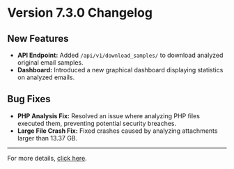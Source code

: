 # Version 7.3.0 Changelog

## New Features

- **API Endpoint:** Added `/api/v1/download_samples/` to download analyzed original email samples.  
- **Dashboard:** Introduced a new graphical dashboard displaying statistics on analyzed emails.

## Bug Fixes

- **PHP Analysis Fix:** Resolved an issue where analyzing PHP files executed them, preventing potential security breaches.  
- **Large File Crash Fix:** Fixed crashes caused by analyzing attachments larger than 13.37 GB.

---

For more details, [click here](https://example.com/).
